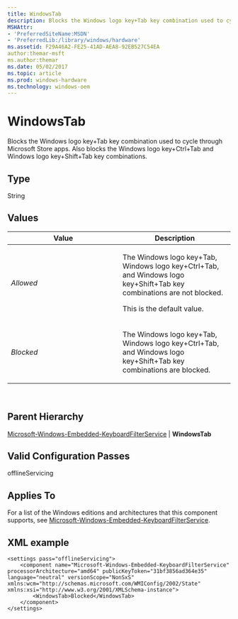 ```yaml
---
title: WindowsTab
description: Blocks the Windows logo key+Tab key combination used to cycle through Microsoft Store apps. Also blocks the Windows logo key+Ctrl+Tab and Windows logo key+Shift+Tab key combinations.
MSHAttr:
- 'PreferredSiteName:MSDN'
- 'PreferredLib:/library/windows/hardware'
ms.assetid: F29A46A2-FE25-41AD-AEA8-92EB527C54EA
author:themar-msft
ms.author:themar
ms.date: 05/02/2017
ms.topic: article
ms.prod: windows-hardware
ms.technology: windows-oem
---
```


# WindowsTab


Blocks the Windows logo key+Tab key combination used to cycle through Microsoft Store apps. Also blocks the Windows logo key+Ctrl+Tab and Windows logo key+Shift+Tab key combinations.

## Type


String

## Values


<table>
<colgroup>
<col width="50%" />
<col width="50%" />
</colgroup>
<thead>
<tr class="header">
<th>Value</th>
<th>Description</th>
</tr>
</thead>
<tbody>
<tr class="odd">
<td><p><em>Allowed</em></p></td>
<td><p>The Windows logo key+Tab, Windows logo key+Ctrl+Tab, and Windows logo key+Shift+Tab key combinations are not blocked.</p>
<p>This is the default value.</p></td>
</tr>
<tr class="even">
<td><p><em>Blocked</em></p></td>
<td><p>The Windows logo key+Tab, Windows logo key+Ctrl+Tab, and Windows logo key+Shift+Tab key combinations are blocked.</p></td>
</tr>
</tbody>
</table>

 

## Parent Hierarchy


[Microsoft-Windows-Embedded-KeyboardFilterService](microsoft-windows-embedded-keyboardfilterservice.md) | **WindowsTab**

## Valid Configuration Passes


offlineServicing

## Applies To


For a list of the Windows editions and architectures that this component supports, see [Microsoft-Windows-Embedded-KeyboardFilterService](microsoft-windows-embedded-keyboardfilterservice.md).

## XML example


```
<settings pass="offlineServicing">
    <component name="Microsoft-Windows-Embedded-KeyboardFilterService" processorArchitecture="amd64" publicKeyToken="31bf3856ad364e35" language="neutral" versionScope="NonSxS" xmlns:wcm="http://schemas.microsoft.com/WMIConfig/2002/State" xmlns:xsi="http://www.w3.org/2001/XMLSchema-instance">
        <WindowsTab>Blocked</WindowsTab>
    </component>
</settings>
```

 

 






